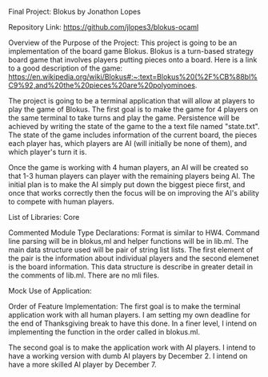 Final Project: Blokus by Jonathon Lopes

Repository Link: https://github.com/jlopes3/blokus-ocaml

Overview of the Purpose of the Project:
This project is going to be an implementation of the board game Blokus. Blokus is a turn-based
strategy board game that involves players putting pieces onto a board. Here is a link to a good
description of the game: https://en.wikipedia.org/wiki/Blokus#:~:text=Blokus%20(%2F%CB%88bl%C9%92,and%20the%20pieces%20are%20polyominoes.

The project is going to be a terminal application that will allow at players to play the game of
Blokus. The first goal is to make the game for 4 players on the same terminal to take turns and
play the game. Persistence will be achieved by writing the state of the game to the a text file
named "state.txt". The state of the game includes information of the current board, the pieces
each player has, which players are AI (will initially be none of them), and which player's turn
it is.

Once the game is working with 4 human players, an AI will be created so that 1-3 human players
can player with the remaining players being AI. The initial plan is to make the AI simply put
down the biggest piece first, and once that works correctly then the focus will be on improving
the AI's ability to compete with human players.

List of Libraries:
Core

Commented Module Type Declarations:
Format is similar to HW4. Command line parsing will be in blokus,ml and helper functions will be
in lib.ml. The main data structure used will be pair of string list lists. The first element of
the pair is the information about individual players and the second elemenet is the board
information. This data structure is describe in greater detail in the comments of lib.ml. There
are no mli files.

Mock Use of Application:

Order of Feature Implementation:
The first goal is to make the terminal application work with all human players. I am setting my
own deadline for the end of Thanksgiving break to have this done. In a finer level, I intend on
implementing the function in the order called in blokus.ml.

The second goal is to make the application work with AI players. I intend to have a working version
with dumb AI players by December 2. I intend on have a more skilled AI player by December 7.
